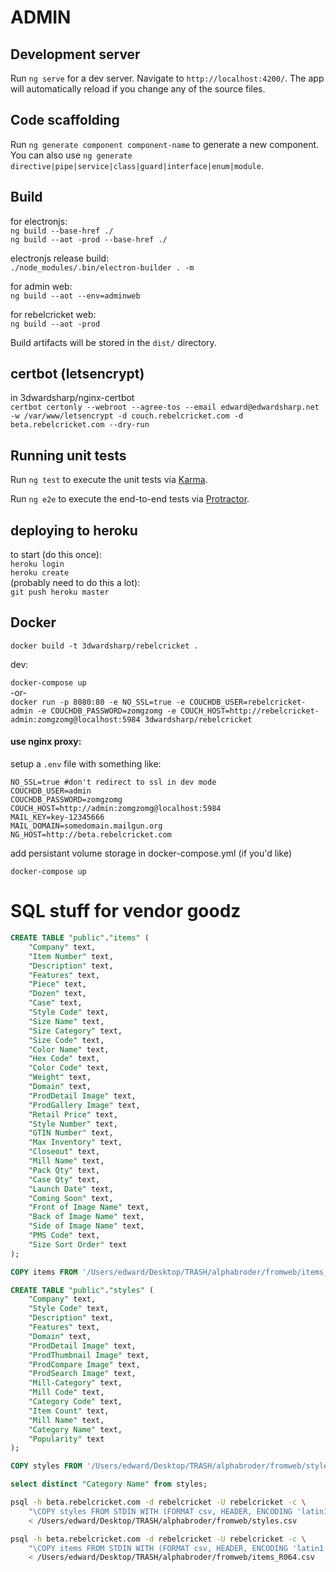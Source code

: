 # ADMIN

## Development server

Run `ng serve` for a dev server. Navigate to `http://localhost:4200/`. The app will automatically reload if you change any of the source files.

## Code scaffolding

Run `ng generate component component-name` to generate a new component. You can also use `ng generate directive|pipe|service|class|guard|interface|enum|module`.

## Build

for electronjs:  
`ng build --base-href ./`  
`ng build --aot -prod --base-href ./`

electronjs release build:  
`./node_modules/.bin/electron-builder . -m`

for admin web:  
`ng build --aot --env=adminweb`

for rebelcricket web:  
`ng build --aot -prod`

Build artifacts will be stored in the `dist/` directory.

## certbot (letsencrypt)

in 3dwardsharp/nginx-certbot  
`certbot certonly --webroot --agree-tos --email edward@edwardsharp.net -w /var/www/letsencrypt -d couch.rebelcricket.com -d beta.rebelcricket.com --dry-run`

## Running unit tests

Run `ng test` to execute the unit tests via [Karma](https://karma-runner.github.io).

Run `ng e2e` to execute the end-to-end tests via [Protractor](http://www.protractortest.org/).

## deploying to heroku

to start (do this once):  
`heroku login`  
`heroku create`  
(probably need to do this a lot):  
`git push heroku master`

## Docker

`docker build -t 3dwardsharp/rebelcricket .`

dev:  

`docker-compose up`  
-or-  
`docker run -p 8080:80 -e NO_SSL=true -e COUCHDB_USER=rebelcricket-admin -e COUCHDB_PASSWORD=zomgzomg -e COUCH_HOST=http://rebelcricket-admin:zomgzomg@localhost:5984 3dwardsharp/rebelcricket`

#### use nginx proxy: 

setup a `.env` file with something like:

```
NO_SSL=true #don't redirect to ssl in dev mode
COUCHDB_USER=admin 
COUCHDB_PASSWORD=zomgzomg 
COUCH_HOST=http://admin:zomgzomg@localhost:5984
MAIL_KEY=key-12345666
MAIL_DOMAIN=somedomain.mailgun.org
NG_HOST=http://beta.rebelcricket.com
```

add persistant volume storage in docker-compose.yml (if you'd like)

`docker-compose up` 


# SQL stuff for vendor goodz

```sql 
CREATE TABLE "public"."items" (
    "Company" text,
    "Item Number" text,
    "Description" text,
    "Features" text,
    "Piece" text,
    "Dozen" text,
    "Case" text,
    "Style Code" text,
    "Size Name" text,
    "Size Category" text,
    "Size Code" text,
    "Color Name" text,
    "Hex Code" text,
    "Color Code" text,
    "Weight" text,
    "Domain" text,
    "ProdDetail Image" text,
    "ProdGallery Image" text,
    "Retail Price" text,
    "Style Number" text,
    "GTIN Number" text,
    "Max Inventory" text,
    "Closeout" text,
    "Mill Name" text,
    "Pack Qty" text,
    "Case Qty" text,
    "Launch Date" text,
    "Coming Soon" text,
    "Front of Image Name" text,
    "Back of Image Name" text,
    "Side of Image Name" text,
    "PMS Code" text,
    "Size Sort Order" text
);

COPY items FROM '/Users/edward/Desktop/TRASH/alphabroder/fromweb/items_R064.csv' WITH (FORMAT csv, HEADER, ENCODING 'latin1');

CREATE TABLE "public"."styles" (
    "Company" text,
    "Style Code" text,
    "Description" text,
    "Features" text,
    "Domain" text,
    "ProdDetail Image" text,
    "ProdThumbnail Image" text,
    "ProdCompare Image" text,
    "ProdSearch Image" text,
    "Mill-Category" text,
    "Mill Code" text,
    "Category Code" text,
    "Item Count" text,
    "Mill Name" text,
    "Category Name" text,
    "Popularity" text
);

COPY styles FROM '/Users/edward/Desktop/TRASH/alphabroder/fromweb/styles.csv' WITH (FORMAT csv, HEADER, ENCODING 'latin1');

select distinct "Category Name" from styles;

```

```sh
psql -h beta.rebelcricket.com -d rebelcricket -U rebelcricket -c \
    "\COPY styles FROM STDIN WITH (FORMAT csv, HEADER, ENCODING 'latin1')" \
    < /Users/edward/Desktop/TRASH/alphabroder/fromweb/styles.csv

psql -h beta.rebelcricket.com -d rebelcricket -U rebelcricket -c \
    "\COPY items FROM STDIN WITH (FORMAT csv, HEADER, ENCODING 'latin1')" \
    < /Users/edward/Desktop/TRASH/alphabroder/fromweb/items_R064.csv
```

